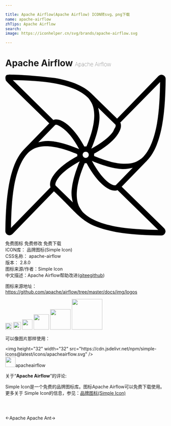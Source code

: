 ```yaml
---

title: Apache Airflow(Apache Airflow) ICON转svg、png下载
name: apache-airflow
zhTips: Apache Airflow
search: 
image: https://iconhelper.cn/svg/brands/apache-airflow.svg

---
```


# Apache Airflow  <small style="font-size: 60%;font-weight: 100">Apache Airflow</small>

<div id="svg" class="svg-wrap">
<svg role="img" xmlns="http://www.w3.org/2000/svg" viewBox="0 0 24 24"><title>Apache Airflow icon</title><path d="M12.033 10.713c-.691 0-1.263.564-1.263 1.255 0 .69.572 1.262 1.263 1.262a1.258 1.258 0 000-2.517zm0 .797c.258 0 .457.2.457.458s-.2.458-.457.458c-.259 0-.458-.2-.458-.458s.199-.458.458-.458zM.65.001C.577.001.544.013.3.041.053.07-.027.364.03.673c.055.31.072.205.196.384.124.18 4.228 4.144 6.352 6.216l-3.625 3.72-.133.133-.007.008c-1.25 1.282-1.91 3.251-2.296 5.433C.13 18.748.03 21.161 0 23.35a.63.63 0 00.554.62.757.757 0 00.118 0 .608.608 0 00.384-.184h.007l6.209-6.37c4.021 3.721 4.12 5.08 9.294 6.067 2.182.386 4.595.487 6.784.517a.626.626 0 00.62-.546l.008-.008a.746.746 0 00-.008-.133.621.621 0 00-.177-.37v-.008l-6.378-6.208L21.047 13c.046-.043.089-.088.133-.133l.007-.008c1.25-1.281 1.918-3.244 2.304-5.426.385-2.182.479-4.595.509-6.783a.627.627 0 00-.546-.62L23.446.02a.668.668 0 00-.133.008.608.608 0 00-.369.178h-.007l-6.209 6.37-3.72-3.624-.133-.133-.008-.008C11.586 1.562 9.617.894 7.434.509 5.18.26 2.917.034.65 0zm.48.835c2.039.038 4.213.12 6.164.465 2.105.372 3.927 1.03 5.012 2.089h.008l.103.11c.023.023.049.053.074.082.002.003.005.004.007.008l.008.008.015.015c0 .002-.002.008 0 .008.002.003.005.004.007.008.128.176.354.52.42.664.049.101.093.208.134.325.179.519.268 1.166.206 1.985v.008c-.014.181-.038.37-.066.569-.014.095-.033.2-.052.31a10.753 10.753 0 01-.14.642c-.028.115-.056.232-.089.347v.008c-.13.468-.3.976-.51 1.52-.052.138-.103.272-.161.414-.046.111-.099.225-.148.34l-.258.051c-.875-1.655-1.831-2.8-2.688-3.455-.432-.33-.837-.54-1.225-.627h-.007c-.387-.084-.8-.027-1.07.251l.038.075.32-.239zm22.036.288c-.038 2.04-.12 4.218-.465 6.17-.372 2.105-1.031 3.928-2.09 5.013l-.11.103c-.03.026-.062.059-.096.088l-.015.016h-.007c-.174.126-.527.36-.672.428-.101.047-.21.1-.325.14h-.007c-.516.177-1.166.26-1.979.2-.183-.016-.375-.031-.576-.06l-.302-.052h-.008a10.905 10.905 0 01-.642-.14h-.007c-.117-.03-.234-.065-.347-.096a16.097 16.097 0 01-1.521-.502c-.136-.052-.279-.111-.421-.17a20.905 20.905 0 01-.317-.132c.009-.063-.079.096 0 0a.666.666 0 00-.052-.288c1.638-.87 2.78-1.814 3.433-2.665.331-.433.548-.844.635-1.233.087-.386.027-.806-.251-1.077l.007.008.11.351zM13.9 4.947l2.532 2.466.015.015.015.015c.038.038.078.11.03.332-.022.095-.146.264-.207.391-.082.166-.116.3-.274.502-.546.7-1.616 1.566-3.137 2.377.046-.107.09-.213.133-.317.06-.147.115-.294.17-.436.218-.568.4-1.103.538-1.602a11.804 11.804 0 00.244-1.063V7.62c.019-.107.043-.212.059-.324a8.97 8.97 0 00.067-.628c.05-.677-.07-1.196-.185-1.72zM7.774 7.51c1.592.72 2.634 2.424 3.277 3.617-.108-.047-.217-.089-.324-.133-.147-.06-.294-.115-.436-.17a17.265 17.265 0 00-1.595-.539H8.69c-.125-.034-.244-.067-.362-.096-.24-.059-.476-.106-.701-.148-.108-.018-.22-.034-.332-.051V9.98a10.394 10.394 0 00-.628-.067c-.68-.051-1.202.069-1.727.185l2.473-2.532.03-.03c.036-.039.11-.08.332-.03zm-1.167 3.203c.18.012.368.038.569.067h.007c.096.015.194.034.303.052.205.038.418.085.642.14l.177.044c.057.015.113.027.17.044h.007c.47.13.974.299 1.521.51.137.053.28.104.42.162.12.049.24.103.363.155l.014.266c-1.64.87-2.787 1.82-3.44 2.672-.332.433-.548.837-.635 1.225v.008c-.087.387-.027.8.251 1.07H6.97l-.188-.335-5.94 6.071c.04-2.037.114-4.208.458-6.156.372-2.105 1.031-3.928 2.09-5.012v-.008c.024-.027.053-.048.08-.074l.03-.03a1.788 1.788 0 01.089-.081h.007c.006-.004.01-.012.015-.016.171-.125.533-.367.68-.435a3.658 3.658 0 01.331-.133c.519-.18 1.166-.269 1.986-.207zm5.153.2c-.415.132-.698.42-.834.834l.44-.49zm.546.03l.18.323.146.095.405.313c-.148-.348-.372-.603-.73-.73zm-.288.517c.312 0 .554.242.554.553a.547.547 0 01-.554.554.547.547 0 01-.553-.554c0-.31.242-.554.554-.554zm-1.048.863c.14.363.381.61.746.746l-.241-.276-.203-.234zm2.06.038l-.282.116-.062.178-.284.327c.29-.142.498-.324.628-.62zm-.074.51c.106.045.213.096.318.14.147.06.292.115.435.17.566.217 1.098.394 1.595.53.128.039.253.067.369.097.24.059.476.114.701.155.107.019.22.034.332.051.216.03.426.058.628.074.68.052 1.202-.068 1.727-.184l-2.473 2.532-.015.015-.014.015c-.037.038-.115.074-.325.03h-.008c-.216-.05-.531-.204-.893-.487-.7-.547-1.567-1.618-2.377-3.137zm-1.83.088l-.134.317c-.06.147-.115.294-.17.436a17.065 17.065 0 00-.531 1.594c-.036.128-.067.251-.096.37-.06.24-.114.475-.155.7a12.379 12.379 0 00-.052.333 9.86 9.86 0 00-.073.628c-.052.68.068 1.202.184 1.727L7.567 16.59l-.015-.023-.015-.008v-.008c-.04-.04-.078-.101-.03-.317.002-.004 0-.002 0-.008.05-.216.206-.532.488-.893.546-.7 1.613-1.567 3.13-2.377zm1.04.258c.866 1.626 1.81 2.776 2.658 3.426.433.332.836.548 1.225.634h.008c.387.085.799.027 1.07-.25l-.035-.071-.304.27 6.09 5.942c-2.04-.04-4.22-.122-6.172-.467-2.105-.372-3.928-1.03-5.012-2.089h-.008l-.022-.023-.03-.03c-.008-.008-.013-.019-.022-.03l-.03-.03c-.023-.027-.053-.057-.08-.089v-.008c-.003-.004-.012-.01-.015-.015a6.316 6.316 0 01-.436-.679 3.49 3.49 0 01-.133-.332c-.18-.519-.269-1.166-.206-1.986.013-.18.037-.368.066-.568v-.008c.014-.094.033-.196.052-.303.037-.205.085-.419.14-.642v-.008l.044-.17.045-.17v-.008c.13-.47.298-.973.51-1.52.052-.137.111-.28.169-.42.047-.115.097-.231.148-.348l.28-.015z"/></svg>
</div>
<detail full-name='apache-airflow'></detail>

<div class="detail-page">
<p>
<span><span class="badge-success badge">免费图标</span> <span class="badge-success badge">免费修改</span>  <span class="badge-success badge">免费下载</span> </span>
<br/>
<span>
ICON库：
<span class="badge-secondary badge">品牌图标(Simple Icon)</span> 
</span>
<br/>
<span>
CSS名称：
<span class="badge-secondary badge">apache-airflow</span> 
</span>

<br/>
<span>
版本：
<span class="badge-secondary badge">2.8.0</span> 
</span>
<br/>
<span>图标来源/作者：<span class="badge-light badge">Simple Icon</span></span> 
<br/>
<span class="zh-detail">中文描述：<span class="badge-primary badge">Apache Airflow</span><span class="help-link"><span>帮助改进</span>(<a href="https://gitee.com/liuwave/icon-helper/edit/master/json/brands/apache-airflow.json" target="_blank" rel="noopener noreferrer">gitee</a><a href="https://github.com/liuwave/icon-helper/edit/master/json/brands/apache-airflow.json" target="_blank" rel="noopener noreferrer">github</a></span>)</span><br/>
</p>
</div><div class="description description alert alert-light"><p>图标来源地址：<a href="https://github.com/apache/airflow/tree/master/docs/img/logos" target="_blank" rel="noopener noreferrer">https://github.com/apache/airflow/tree/master/docs/img/logos</a></p></div>
<div class="alert alert-dark">
<img height="21" width="21" src="https://cdn.jsdelivr.net/npm/simple-icons@latest/icons/apacheairflow.svg" />
<img height="24" width="24" src="https://cdn.jsdelivr.net/npm/simple-icons@latest/icons/apacheairflow.svg" />
<img height="32" width="32" src="https://cdn.jsdelivr.net/npm/simple-icons@latest/icons/apacheairflow.svg" />
<img height="48" width="48" src="https://cdn.jsdelivr.net/npm/simple-icons@latest/icons/apacheairflow.svg" />
<img height="64" width="64" src="https://cdn.jsdelivr.net/npm/simple-icons@latest/icons/apacheairflow.svg" />
<img height="96" width="96" src="https://cdn.jsdelivr.net/npm/simple-icons@latest/icons/apacheairflow.svg" />

</div>
<div>
  <p>可以像图片那样使用：    
  </p>
  <div class="alert alert-primary" style="font-size: 14px">
    &lt;img height="32" width="32" src="https://cdn.jsdelivr.net/npm/simple-icons@latest/icons/apacheairflow.svg" /&gt;
    <copy-btn content='<img height="32" width="32" src="https://cdn.jsdelivr.net/npm/simple-icons@latest/icons/apacheairflow.svg" />'></copy-btn>
  </div>
  <div class="alert alert-secondary">
    <img height="32" width="32" src="https://cdn.jsdelivr.net/npm/simple-icons@latest/icons/apacheairflow.svg" />apacheairflow
    <copy-btn content="apacheairflow" btn-title="复制图标名称"></copy-btn>
  </div>
</div>
<div class="icon-detail__container">
<p>关于“<b>Apache Airflow</b>”的评论:</p>
</div>
<Vssue title="关于“Apache Airflow”的评论" />
<div><p>Simple Icon是一个免费的品牌图标库。图标Apache Airflow可以免费下载使用。更多关于  Simple Icon的信息，参见：<a target="_blank" href="https://iconhelper.cn/brands.html">品牌图标(Simple Icon)</a>
</p></div>


<div style="padding:2rem 0 " class="page-nav"><p class="inner"><span class="prev">←<router-link to="/icon/apache.html">Apache</router-link></span> <span class="next"><router-link to="/icon/apache-ant.html">Apache Ant</router-link>→</span></p></div>
